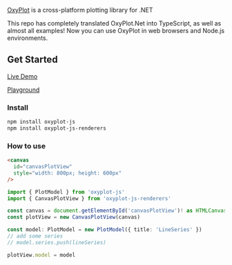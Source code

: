 [OxyPlot](https://github.com/oxyplot/oxyplot) is a cross-platform plotting library for .NET


This repo has completely translated OxyPlot.Net into TypeScript, as well as almost all examples!
Now you can use OxyPlot in web browsers and Node.js environments.

## Get Started

[Live Demo](https://iniceice88.github.io/oxyplot-js/)

[Playground](https://stackblitz.com/edit/oxyplot-js-play-asx72fo?file=src%2Fexamples%2FAnnotations%2FAnnotationExamples.ts)

### Install

```bash
npm install oxyplot-js
npm install oxyplot-js-renderers
```

### How to use

```html
<canvas
  id="canvasPlotView"
  style="width: 800px; height: 600px"
/>
````

```ts
import { PlotModel } from 'oxyplot-js'
import { CanvasPlotView } from 'oxyplot-js-renderers'

const canvas = document.getElementById('canvasPlotView')! as HTMLCanvasElement
const plotView = new CanvasPlotView(canvas)

const model: PlotModel = new PlotModel({ title: 'LineSeries' })
// add some series
// model.series.push(lineSeries)

plotView.model = model
```
